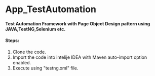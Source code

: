 # App_TestAutomation

#### Test Automation Framework with Page Object Design pattern using JAVA,TestNG,Selenium etc.

#### Steps:
1. Clone the code.
2. Import the code into intelije IDEA with Maven auto-import option enabled.
3. Execute using "testng.xml" file.
